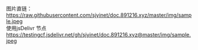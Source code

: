 图片直链：  
  https://raw.githubusercontent.com/sjyinet/doc.891216.xyz/master/img/sample.jpeg  
  使用jsDelivr 节点  
  https://testingcf.jsdelivr.net/gh/sjyinet/doc.891216.xyz@master/img/sample.jpeg  


